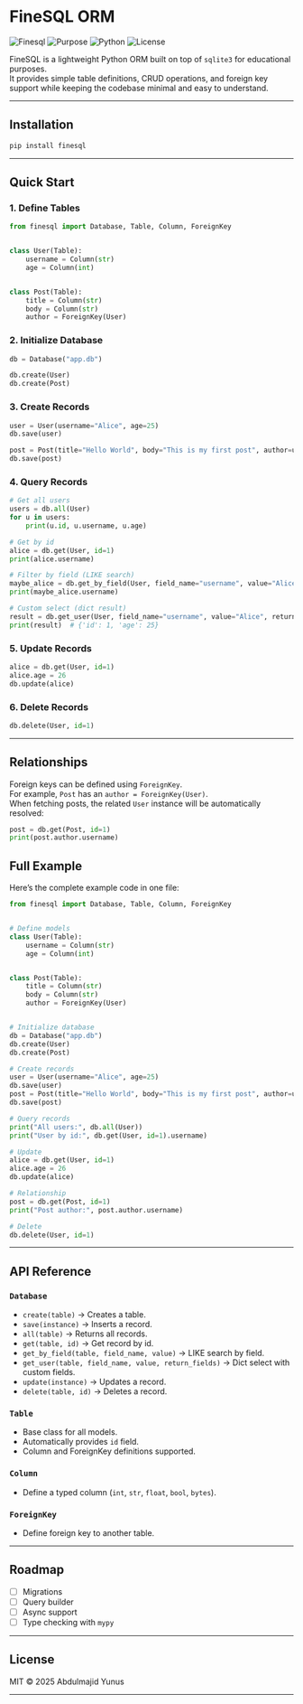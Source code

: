 # FineSQL ORM

![Finesql](https://img.shields.io/badge/finesql-0.1.1-red)
![Purpose](https://img.shields.io/badge/purpose-learning-green.svg)
![Python](https://img.shields.io/badge/python-3.9%2B-blue.svg)
![License](https://img.shields.io/badge/license-MIT-yellow.svg)

FineSQL is a lightweight Python ORM built on top of `sqlite3` for educational purposes.  
It provides simple table definitions, CRUD operations, and foreign key support while keeping the codebase minimal and
easy to understand.

---

## Installation

```bash
pip install finesql
```

---

## Quick Start

### 1. Define Tables

```python
from finesql import Database, Table, Column, ForeignKey


class User(Table):
    username = Column(str)
    age = Column(int)


class Post(Table):
    title = Column(str)
    body = Column(str)
    author = ForeignKey(User)
```

### 2. Initialize Database

```python
db = Database("app.db")

db.create(User)
db.create(Post)
```

### 3. Create Records

```python
user = User(username="Alice", age=25)
db.save(user)

post = Post(title="Hello World", body="This is my first post", author=user)
db.save(post)
```

### 4. Query Records

```python
# Get all users
users = db.all(User)
for u in users:
    print(u.id, u.username, u.age)

# Get by id
alice = db.get(User, id=1)
print(alice.username)

# Filter by field (LIKE search)
maybe_alice = db.get_by_field(User, field_name="username", value="Alice")
print(maybe_alice.username)

# Custom select (dict result)
result = db.get_user(User, field_name="username", value="Alice", return_fields=["id", "age"])
print(result)  # {'id': 1, 'age': 25}
```

### 5. Update Records

```python
alice = db.get(User, id=1)
alice.age = 26
db.update(alice)
```

### 6. Delete Records

```python
db.delete(User, id=1)
```

---

## Relationships

Foreign keys can be defined using `ForeignKey`.  
For example, `Post` has an `author = ForeignKey(User)`.  
When fetching posts, the related `User` instance will be automatically resolved:

```python
post = db.get(Post, id=1)
print(post.author.username)
```

## Full Example

Here’s the complete example code in one file:

```python
from finesql import Database, Table, Column, ForeignKey


# Define models
class User(Table):
    username = Column(str)
    age = Column(int)


class Post(Table):
    title = Column(str)
    body = Column(str)
    author = ForeignKey(User)


# Initialize database
db = Database("app.db")
db.create(User)
db.create(Post)

# Create records
user = User(username="Alice", age=25)
db.save(user)
post = Post(title="Hello World", body="This is my first post", author=user)
db.save(post)

# Query records
print("All users:", db.all(User))
print("User by id:", db.get(User, id=1).username)

# Update
alice = db.get(User, id=1)
alice.age = 26
db.update(alice)

# Relationship
post = db.get(Post, id=1)
print("Post author:", post.author.username)

# Delete
db.delete(User, id=1)
```

---

## API Reference

### `Database`

- `create(table)` → Creates a table.
- `save(instance)` → Inserts a record.
- `all(table)` → Returns all records.
- `get(table, id)` → Get record by id.
- `get_by_field(table, field_name, value)` → LIKE search by field.
- `get_user(table, field_name, value, return_fields)` → Dict select with custom fields.
- `update(instance)` → Updates a record.
- `delete(table, id)` → Deletes a record.

### `Table`

- Base class for all models.
- Automatically provides `id` field.
- Column and ForeignKey definitions supported.

### `Column`

- Define a typed column (`int`, `str`, `float`, `bool`, `bytes`).

### `ForeignKey`

- Define foreign key to another table.

---

## Roadmap

- [ ] Migrations
- [ ] Query builder
- [ ] Async support
- [ ] Type checking with `mypy`

---

## License

MIT © 2025 Abdulmajid Yunus

---
